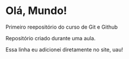 # Olá, Mundo!
Primeiro reepositório do curso de Git e Github

Repositório criado durante uma aula. 

Essa linha eu adicionei diretamente no site, uau!
